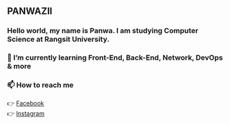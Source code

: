 ## PANWAZII
### Hello world, my name is Panwa. I am studying Computer Science at Rangsit University.

### 🌱 I’m currently learning Front-End, Back-End, Network, DevOps & more
### 📫 How to reach me
:point_right: [Facebook](https://www.facebook.com/PANWAZII/)<br>
:point_right: [Instagram](https://www.instagram.com/panwazii/)<br>
<!--
**PANWAZII/PANWAZII** is a ✨ _special_ ✨ repository because its `README.md` (this file) appears on your GitHub profile.

Here are some ideas to get you started:

- 🔭 I’m currently working on ...
- 🌱 I’m currently learning ...
- 👯 I’m looking to collaborate on ...
- 🤔 I’m looking for help with ...
- 💬 Ask me about ...
- 📫 How to reach me: ...
- 😄 Pronouns: ...
- ⚡ Fun fact: ...
-->
